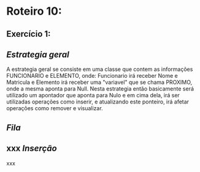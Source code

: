 # Roteiro 10:
## Exercício 1:

*Estrategia geral*
--
A estrategia geral se consiste em uma classe que contem as informações FUNCIONARIO e ELEMENTO, onde:
Funcionario irá receber Nome e Matricula e Elemento irá receber uma "variavel" que se chama PROXIMO, onde a mesma aponta para Null.
Nesta estrategia então basicamente será utilizado um apontador que aponta para Nulo e em cima dela, irá ser utilizadas operações como inserir, e atualizando este ponteiro, irá afetar operações como remover e visualizar.

*Fila*
--
xxx
*Inserção*
--
xxx

